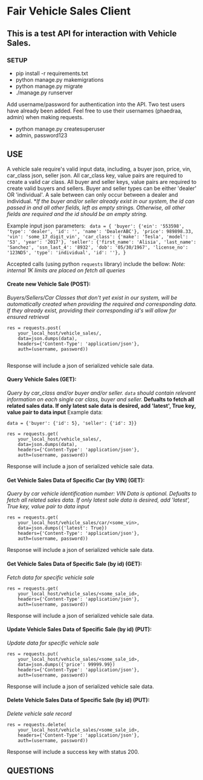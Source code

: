 # Fair Vehicle Sales Client


## This is a test API for interaction with Vehicle Sales.


### SETUP

* pip install -r requirements.txt
* python manage.py makemigrations
* python manage.py migrate
* ./manage.py runserver

Add username/password for authentication into the API. Two test users have already been added. Feel free to use their usernames (phaedraa, admin) when making requests.
* python manage.py createsuperuser
* admin, password123

## USE

A vehicle sale require's valid input data, including, a buyer json, price, vin, car_class json,
seller json. All car_class key, value pairs are required to create a valid car class. All
buyer and seller keys, value pairs are required to create valid buyers and sellers.
Buyer and seller types can be either 'dealer' OR 'individual'. A sale between can only
occur between a dealer and individual.
**If the buyer and/or seller already exist in our system, the id can passed in and all other fields,
left as empty strings. Otherwise, all other fields are required and the id should be an empty string.*

Example input json parameters:
    ```
    data = {
        'buyer': {'ein': '553598', 'type': 'dealer', 'id': '', 'name': 'DealerABC'},
        'price': 989898.33,
        'vin': 'some_17_digit_vin',
        'car_class': {'make': 'Tesla', 'model': 'S3', 'year': '2017'},
        'seller': {'first_name': 'Alisia', 'last_name': 'Sanchez', 'ssn_last_4': '8932',
        'dob': '05/30/1967', 'license_no': '123ND5', 'type': 'individual',
        'id': ''},
    }```


Accepted calls (using python `requests` library) include the bellow:
*Note: internal 1K limits are placed on fetch all queries*

#### Create new Vehicle Sale (POST):
*Buyers/Sellers/Car Classes that don't yet exist in our system, will be automatically
created when providing the required and corresponding data. If they already exist, providing
their corresponding id's will allow for ensured retrieval*
```
res = requests.post(
    your_local_host/vehicle_sales/,
    data=json.dumps(data),
    headers={'Content-Type': 'application/json'},
    auth=(username, password))
    
```

Response will include a json of serialized vehicle sale data.

#### Query Vehicle Sales (GET):
*Query by car_class and/or buyer and/or seller. `data` should contain relevant information
on each single car class, buyer and seller.*
**Defualts to fetch all related sales data. If only 
latest sale data is desired, add 'latest', True key, value pair to
data input**
Example data:
```
data = {'buyer': {'id': 5}, 'seller': {'id': 3}}

res = requests.get(
    your_local_host/vehicle_sales/,
    data=json.dumps(data),
    headers={'Content-Type': 'application/json'},
    auth=(username, password))
```

Response will include a json of serialized vehicle sale data.

#### Get Vehicle Sales Data of Specific Car (by VIN) (GET):
*Query by car vehicle identification number: VIN*
*Data is optional. Defualts to fetch all related sales data. If only 
latest sale data is desired, add 'latest', True key, value pair to
data input*

```
res = requests.get(
    your_local_host/vehicle_sales/car/<some_vin>,
    data=json.dumps({'latest': True})
    headers={'Content-Type': 'application/json'},
    auth=(username, password))
```

Response will include a json of serialized vehicle sale data.

#### Get Vehicle Sales Data of Specific Sale (by id) (GET):
*Fetch data for specific vehicle sale*

```
res = requests.get(
    your_local_host/vehicle_sales/<some_sale_id>,
    headers={'Content-Type': 'application/json'},
    auth=(username, password))
  ```

Response will include a json of serialized vehicle sale data.

#### Update Vehicle Sales Data of Specific Sale (by id) (PUT):
*Update data for specific vehicle sale*

```
res = requests.put(
    your_local_host/vehicle_sales/<some_sale_id>,
    data=json.dumps({'price': 99999.99})
    headers={'Content-Type': 'application/json'},
    auth=(username, password))
```

Response will include a json of serialized vehicle sale data.

#### Delete Vehicle Sales Data of Specific Sale (by id) (PUT):
*Delete vehicle sale record*

```
res = requests.delete(
    your_local_host/vehicle_sales/<some_sale_id>,
    headers={'Content-Type': 'application/json'},
    auth=(username, password))
```

Response will include a success key with status 200.

## QUESTIONS

